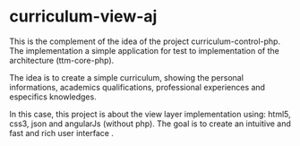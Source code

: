 # curriculum-view-aj

This is the complement of the idea of the project curriculum-control-php. The implementation a simple application for test to implementation of the architecture (ttm-core-php).

The idea is to create a simple curriculum, showing the personal informations, academics qualifications, professional experiences and especifics knowledges.

In this case, this project is about the view layer implementation using: html5, css3, json and angularJs (without php). The goal is to create an intuitive and fast and rich user interface .
